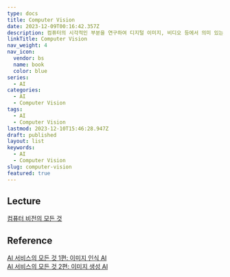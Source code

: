 ```yaml
---
type: docs
title: Computer Vision
date: 2023-12-09T00:16:42.357Z
description: 컴퓨터의 시각적인 부분을 연구하여 디지털 이미지, 비디오 등에서 의미 있는 정보를 추출하는 기술
linkTitle: Computer Vision
nav_weight: 4
nav_icon:
  vendor: bs
  name: book
  color: blue
series:
  - AI
categories:
  - AI
  - Computer Vision
tags:
  - AI
  - Computer Vision
lastmod: 2023-12-10T15:46:28.947Z
draft: published
layout: list
keywords:
  - AI
  - Computer Vision
slug: computer-vision
featured: true
---
```


## Lecture

[컴퓨터 비전의 모든 것](https://www.boostcourse.org/ai340)

## Reference

[AI 서비스의 모든 것 1편: 이미지 인식 AI](https://yozm.wishket.com/magazine/detail/578/)  
[AI 서비스의 모든 것 2편: 이미지 생성 AI](https://yozm.wishket.com/magazine/detail/611/)
